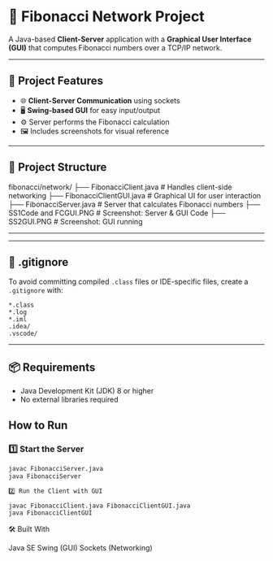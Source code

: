 # 🔢 Fibonacci Network Project

A Java-based **Client-Server** application with a **Graphical User Interface (GUI)** that computes Fibonacci numbers over a TCP/IP network.

---

## 🚀 Project Features

- 🌐 **Client-Server Communication** using sockets  
- 🖥️ **Swing-based GUI** for easy input/output  
- ⚙️ Server performs the Fibonacci calculation  
- 🖼️ Includes screenshots for visual reference

---

## 📂 Project Structure

fibonacci/network/
├── FibonacciClient.java # Handles client-side networking
├── FibonacciClientGUI.java # Graphical UI for user interaction
├── FibonacciServer.java # Server that calculates Fibonacci numbers
├── SS1Code and FCGUI.PNG # Screenshot: Server & GUI Code
├── SS2GUI.PNG # Screenshot: GUI running

---

---

## 📄 .gitignore

To avoid committing compiled `.class` files or IDE-specific files, create a `.gitignore` with:

```
*.class
*.log
*.iml
.idea/
.vscode/
```


---

## 📦 Requirements

- Java Development Kit (JDK) 8 or higher
- No external libraries required



##  How to Run

### 1️⃣ Start the Server
```bash
javac FibonacciServer.java
java FibonacciServer

2️⃣ Run the Client with GUI

javac FibonacciClient.java FibonacciClientGUI.java
java FibonacciClientGUI
```

🛠️ Built With

Java SE
Swing (GUI)
Sockets (Networking)


